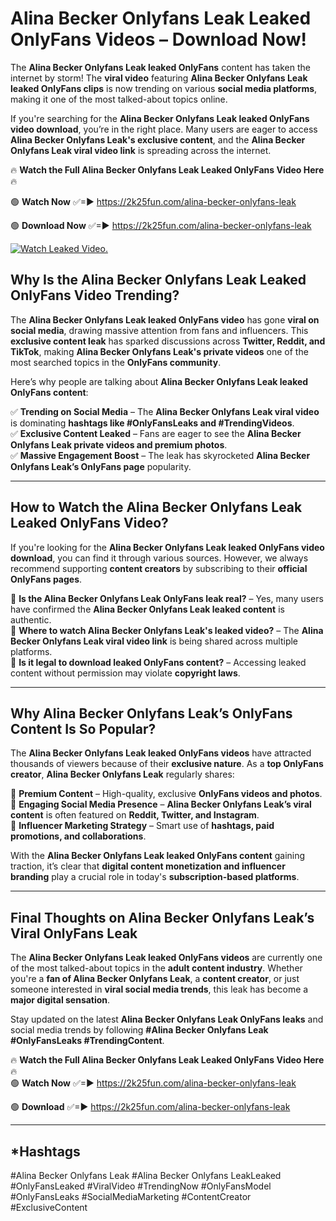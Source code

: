 # Alina Becker Onlyfans Leak Leaked OnlyFans Videos – Download Now!

The **Alina Becker Onlyfans Leak leaked OnlyFans** content has taken the internet by storm! The **viral video** featuring **Alina Becker Onlyfans Leak leaked OnlyFans clips** is now trending on various **social media platforms**, making it one of the most talked-about topics online.  

If you're searching for the **Alina Becker Onlyfans Leak leaked OnlyFans video download**, you’re in the right place. Many users are eager to access **Alina Becker Onlyfans Leak's exclusive content**, and the **Alina Becker Onlyfans Leak viral video link** is spreading across the internet.  

🔥 **Watch the Full Alina Becker Onlyfans Leak Leaked OnlyFans Video Here** 🔥  

🟢 **Watch Now** ✅=► https://2k25fun.com/alina-becker-onlyfans-leak

🟢 **Download Now** ✅=► https://2k25fun.com/alina-becker-onlyfans-leak

[![Watch Leaked Video.](https://miro.medium.com/v2/resize:fit:828/format:webp/1*cilzJN44JGOrTw9NJCrNHA.gif "Watch Leaked Video")](https://2k25fun.com/alina-becker-onlyfans-leak)

## **Why Is the Alina Becker Onlyfans Leak Leaked OnlyFans Video Trending?**  

The **Alina Becker Onlyfans Leak leaked OnlyFans video** has gone **viral on social media**, drawing massive attention from fans and influencers. This **exclusive content leak** has sparked discussions across **Twitter, Reddit, and TikTok**, making **Alina Becker Onlyfans Leak's private videos** one of the most searched topics in the **OnlyFans community**.  

Here’s why people are talking about **Alina Becker Onlyfans Leak leaked OnlyFans content**:  

✅ **Trending on Social Media** – The **Alina Becker Onlyfans Leak viral video** is dominating **hashtags like #OnlyFansLeaks and #TrendingVideos**.  
✅ **Exclusive Content Leaked** – Fans are eager to see the **Alina Becker Onlyfans Leak private videos and premium photos**.  
✅ **Massive Engagement Boost** – The leak has skyrocketed **Alina Becker Onlyfans Leak’s OnlyFans page** popularity.  

---

## **How to Watch the Alina Becker Onlyfans Leak Leaked OnlyFans Video?**  

If you're looking for the **Alina Becker Onlyfans Leak leaked OnlyFans video download**, you can find it through various sources. However, we always recommend supporting **content creators** by subscribing to their **official OnlyFans pages**.  

🔹 **Is the Alina Becker Onlyfans Leak OnlyFans leak real?** – Yes, many users have confirmed the **Alina Becker Onlyfans Leak leaked content** is authentic.  
🔹 **Where to watch Alina Becker Onlyfans Leak's leaked video?** – The **Alina Becker Onlyfans Leak viral video link** is being shared across multiple platforms.  
🔹 **Is it legal to download leaked OnlyFans content?** – Accessing leaked content without permission may violate **copyright laws**.  

---

## **Why Alina Becker Onlyfans Leak’s OnlyFans Content Is So Popular?**  

The **Alina Becker Onlyfans Leak leaked OnlyFans videos** have attracted thousands of viewers because of their **exclusive nature**. As a **top OnlyFans creator**, **Alina Becker Onlyfans Leak** regularly shares:  

📌 **Premium Content** – High-quality, exclusive **OnlyFans videos and photos**.  
📌 **Engaging Social Media Presence** – **Alina Becker Onlyfans Leak’s viral content** is often featured on **Reddit, Twitter, and Instagram**.  
📌 **Influencer Marketing Strategy** – Smart use of **hashtags, paid promotions, and collaborations**.  

With the **Alina Becker Onlyfans Leak leaked OnlyFans content** gaining traction, it’s clear that **digital content monetization and influencer branding** play a crucial role in today's **subscription-based platforms**.  

---

## **Final Thoughts on Alina Becker Onlyfans Leak’s Viral OnlyFans Leak**  

The **Alina Becker Onlyfans Leak leaked OnlyFans videos** are currently one of the most talked-about topics in the **adult content industry**. Whether you're a **fan of Alina Becker Onlyfans Leak**, a **content creator**, or just someone interested in **viral social media trends**, this leak has become a **major digital sensation**.  

Stay updated on the latest **Alina Becker Onlyfans Leak OnlyFans leaks** and social media trends by following **#Alina Becker Onlyfans Leak #OnlyFansLeaks #TrendingContent**.  

🔥 **Watch the Full Alina Becker Onlyfans Leak Leaked OnlyFans Video Here** 🔥  
🟢 **Watch Now** ✅=► https://2k25fun.com/alina-becker-onlyfans-leak

🟢 **Download** ✅=► https://2k25fun.com/alina-becker-onlyfans-leak

---

## *Hashtags
#Alina Becker Onlyfans Leak #Alina Becker Onlyfans LeakLeaked #OnlyFansLeaked #ViralVideo #TrendingNow #OnlyFansModel #OnlyFansLeaks #SocialMediaMarketing #ContentCreator #ExclusiveContent  